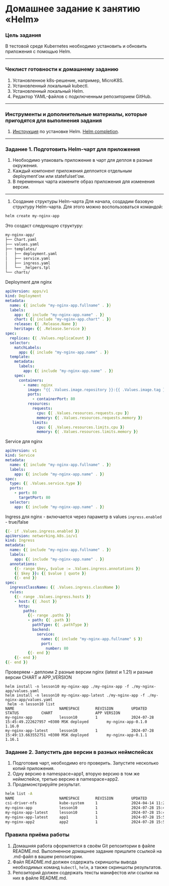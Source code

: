 # Домашнее задание к занятию «Helm»

### Цель задания

В тестовой среде Kubernetes необходимо установить и обновить приложения с помощью Helm.

------

### Чеклист готовности к домашнему заданию

1. Установленное k8s-решение, например, MicroK8S.
2. Установленный локальный kubectl.
3. Установленный локальный Helm.
4. Редактор YAML-файлов с подключенным репозиторием GitHub.

------

### Инструменты и дополнительные материалы, которые пригодятся для выполнения задания

1. [Инструкция](https://helm.sh/docs/intro/install/) по установке Helm. [Helm completion](https://helm.sh/docs/helm/helm_completion/).

------

### Задание 1. Подготовить Helm-чарт для приложения

1. Необходимо упаковать приложение в чарт для деплоя в разные окружения.
2. Каждый компонент приложения деплоится отдельным deployment’ом или statefulset’ом.
3. В переменных чарта измените образ приложения для изменения версии.

------

1. Создание структуры Helm-чарта
Для начала, создадим базовую структуру Helm-чарта. Для этого можно воспользоваться командой:

```bash
helm create my-nginx-app
```
Это создаст следующую структуру:

```bash
my-nginx-app/
├── Chart.yaml
├── values.yaml
├── templates/
│   ├── deployment.yaml
│   ├── service.yaml
│   ├── ingress.yaml
│   └── _helpers.tpl
└── charts/
```

Deployment для nginx
```yaml
apiVersion: apps/v1
kind: Deployment
metadata:
  name: {{ include "my-nginx-app.fullname" . }}
  labels:
    app: {{ include "my-nginx-app.name" . }}
    chart: {{ include "my-nginx-app.chart" . }}
    release: {{ .Release.Name }}
    heritage: {{ .Release.Service }}
spec:
  replicas: {{ .Values.replicaCount }}
  selector:
    matchLabels:
      app: {{ include "my-nginx-app.name" . }}
  template:
    metadata:
      labels:
        app: {{ include "my-nginx-app.name" . }}
    spec:
      containers:
        - name: nginx
          image: "{{ .Values.image.repository }}:{{ .Values.image.tag }}"
          ports:
            - containerPort: 80
          resources:
            requests:
              cpu: {{ .Values.resources.requests.cpu }}
              memory: {{ .Values.resources.requests.memory }}
            limits:
              cpu: {{ .Values.resources.limits.cpu }}
              memory: {{ .Values.resources.limits.memory }}
```

Service для nginx
```yaml
apiVersion: v1
kind: Service
metadata:
  name: {{ include "my-nginx-app.fullname" . }}
  labels:
    app: {{ include "my-nginx-app.name" . }}
spec:
  type: {{ .Values.service.type }}
  ports:
    - port: 80
      targetPort: 80
  selector:
    app: {{ include "my-nginx-app.name" . }}
```

Ingress для nginx - включается через параметр в values `ingress.enabled` - true/false
```yaml
{{- if .Values.ingress.enabled }}
apiVersion: networking.k8s.io/v1
kind: Ingress
metadata:
  name: {{ include "my-nginx-app.fullname" . }}
  labels:
    app: {{ include "my-nginx-app.name" . }}
  annotations:
    {{- range $key, $value := .Values.ingress.annotations }}
    {{ $key }}: {{ $value | quote }}
    {{- end }}
spec:
  ingressClassName: {{ .Values.ingress.className }}
  rules:
    {{- range .Values.ingress.hosts }}
    - host: {{ .host }}
      http:
        paths:
          {{- range .paths }}
          - path: {{ .path }}
            pathType: {{ .pathType }}
            backend:
              service:
                name: {{ include "my-nginx-app.fullname" $ }}
                port:
                  number: 80
          {{- end }}
    {{- end }}
{{- end }}
```

Проверяем - деплоим 2 разные версии nginx (latest и 1.21) и разные версии CHART и APP_VERSION


```
helm install -n lesson10 my-nginx-app ./my-nginx-app -f ./my-nginx-app/values.yaml
helm install -n lesson10 my-nginx-app-latest ./my-nginx-app -f ./my-nginx-app/values.yaml
 helm -n lesson10 list
NAME                    NAMESPACE       REVISION        UPDATED                                 STATUS          CHART                   APP VERSION
my-nginx-app            lesson10        1               2024-07-28 15:45:49.222627957 +0300 MSK deployed        my-nginx-app-0.1.0      1.16.0
my-nginx-app-latest     lesson10        1               2024-07-28 15:49:13.663552751 +0300 MSK deployed        my-nginx-app-0.1.1      1.16.1
```



### Задание 2. Запустить две версии в разных неймспейсах

1. Подготовив чарт, необходимо его проверить. Запуститe несколько копий приложения.
2. Одну версию в namespace=app1, вторую версию в том же неймспейсе, третью версию в namespace=app2.
3. Продемонстрируйте результат.

```bash
helm list -A
NAME                    NAMESPACE       REVISION        UPDATED                                         STATUS          CHART                   APP VERSION
csi-driver-nfs          kube-system     1               2024-04-14 11:27:46.994259247 -0400 -0400       deployed        csi-driver-nfs-v4.6.0   v4.6.0
my-nginx-app            lesson10        1               2024-07-28 15:45:49.222627957 +0300 MSK         deployed        my-nginx-app-0.1.0      1.16.0
my-nginx-app-latest     lesson10        1               2024-07-28 15:49:13.663552751 +0300 MSK         deployed        my-nginx-app-0.1.1      1.16.1
my-nginx-app-latest     app1            1               2024-07-28 15:51:49.900689014 +0300 MSK         deployed        my-nginx-app-0.1.1      1.16.1
my-nginx-app2           app2            1               2024-07-28 15:52:35.739990188 +0300 MSK         deployed        my-nginx-app-0.1.0      1.16.0
```

### Правила приёма работы

1. Домашняя работа оформляется в своём Git репозитории в файле README.md. Выполненное домашнее задание пришлите ссылкой на .md-файл в вашем репозитории.
2. Файл README.md должен содержать скриншоты вывода необходимых команд `kubectl`, `helm`, а также скриншоты результатов.
3. Репозиторий должен содержать тексты манифестов или ссылки на них в файле README.md.
